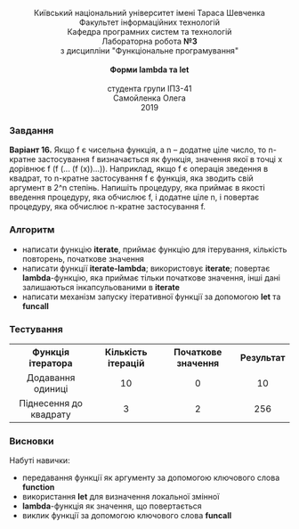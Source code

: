 <html>
	<p align="center">
		Київський національний університет імені Тараса Шевченка<br>
		Факультет інформаційних технологій<br>
		Кафедра програмних систем та технологій<br>
		Лабораторна робота <b>№3</b><br>
		з дисципліни "Функціональне програмування"<br>
		<br>
		<b>Форми lambda та let</b><br>
		<br>
		студента групи IПЗ-41<br>
		Самойленка Олега<br>
		2019
	</p>
	<h3>Завдання</h3>
	<b>Варіант 16.</b> Якщо f є чисельна функція, а n – додатне ціле число, то n-кратне застосування f
	визначається як функція, значення якої в точці x дорівнює f (f (... (f (x))...)). Наприклад, якщо f є
	операція зведення в квадрат, то n-кратне застосування f є функція, яка зводить свій аргумент в 2^n степінь.
	Напишіть процедуру, яка приймає в якості введення процедуру, яка обчислює f, і додатне
	ціле n, і повертає процедуру, яка обчислює n-кратне застосування f.
	<h3>Алгоритм</h3>
	<ul>
		<li>написати функцію <b>iterate</b>, приймає функцію для ітерування, кількість повторень, початкове значення</li>
		<li>написати функції <b>iterate-lambda</b>; використовує <b>iterate</b>; повертає <b>lambda</b>-функцію, яка приймає тільки початкове значення, інші дані залишаються інкапсульованими в <b>iterate</b></li>
		<li>написати механізм запуску ітеративної функції за допомогою <b>let</b> та <b>funcall</b></li>
	</ul>
	<h3>Тестування</h3>
	<table align=center>
		<tr align=center>
			<th>Функція ітератора</th>
			<th>Кількість ітерацій</th>
			<th>Початкове значення</th>
			<th>Результат</th>
		</tr>
		<tr align=center>
			<td>Додавання одиниці</td>
			<td>10</td>
			<td>0</td>
			<td>10</td>
		</tr>
		<tr align=center>
			<td>Піднесення до квадрату</td>
			<td>3</td>
			<td>2</td>
			<td>256</td>
		</tr>
	</table>
	<h3>Висновки</h3>
	Набуті навички:
	<ul>
		<li>передавання функції як аргументу за допомогою ключового слова <b>function</b></li>
		<li>використання <b>let</b> для визначення локальної змінної</li>
		<li><b>lambda</b>-функція як значення, що повертається</li>
		<li>виклик функції за допомогою ключового слова <b>funcall</b></li>
	</ul>
</html>
